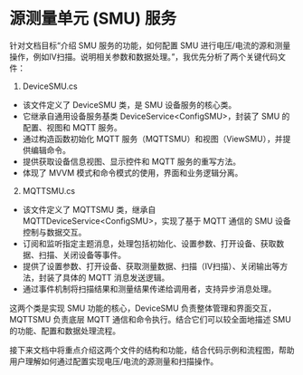 # 源测量单元 (SMU) 服务


针对文档目标“介绍 SMU 服务的功能，如何配置 SMU 进行电压/电流的源和测量操作，例如IV扫描。说明相关参数和数据处理。”，我优先分析了两个关键代码文件：

1. DeviceSMU.cs
- 该文件定义了 DeviceSMU 类，是 SMU 设备服务的核心类。
- 它继承自通用设备服务基类 DeviceService\<ConfigSMU\>，封装了 SMU 的配置、视图和 MQTT 服务。
- 通过构造函数初始化 MQTT 服务（MQTTSMU）和视图（ViewSMU），并提供编辑命令。
- 提供获取设备信息视图、显示控件和 MQTT 服务的重写方法。
- 体现了 MVVM 模式和命令模式的使用，界面和业务逻辑分离。

2. MQTTSMU.cs
- 该文件定义了 MQTTSMU 类，继承自 MQTTDeviceService\<ConfigSMU\>，实现了基于 MQTT 通信的 SMU 设备控制与数据交互。
- 订阅和监听指定主题消息，处理包括初始化、设置参数、打开设备、获取数据、扫描、关闭设备等事件。
- 提供了设置参数、打开设备、获取测量数据、扫描（IV扫描）、关闭输出等方法，封装了具体的 MQTT 消息发送逻辑。
- 通过事件机制将扫描结果和测量结果传递给调用者，支持异步消息处理。

这两个类是实现 SMU 功能的核心，DeviceSMU 负责整体管理和界面交互，MQTTSMU 负责底层 MQTT 通信和命令执行。结合它们可以较全面地描述 SMU 的功能、配置和数据处理流程。

接下来文档中将重点介绍这两个文件的结构和功能，结合代码示例和流程图，帮助用户理解如何通过配置实现电压/电流的源测量和扫描操作。
